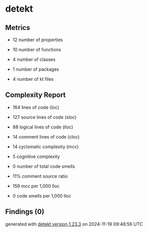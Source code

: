 # detekt

## Metrics

* 12 number of properties

* 10 number of functions

* 4 number of classes

* 1 number of packages

* 4 number of kt files

## Complexity Report

* 164 lines of code (loc)

* 127 source lines of code (sloc)

* 88 logical lines of code (lloc)

* 14 comment lines of code (cloc)

* 14 cyclomatic complexity (mcc)

* 5 cognitive complexity

* 0 number of total code smells

* 11% comment source ratio

* 159 mcc per 1,000 lloc

* 0 code smells per 1,000 lloc

## Findings (0)

generated with [detekt version 1.23.3](https://detekt.dev/) on 2024-11-19 09:46:56 UTC
